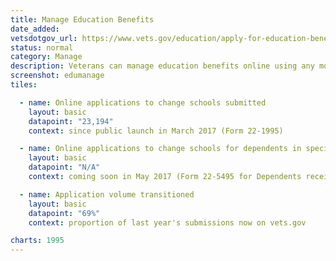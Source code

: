 ```yaml
---
title: Manage Education Benefits
date_added:
vetsdotgov_url: https://www.vets.gov/education/apply-for-education-benefits/application/1995
status: normal
category: Manage
description: Veterans can manage education benefits online using any mobile device
screenshot: edumanage
tiles:

  - name: Online applications to change schools submitted
    layout: basic
    datapoint: "23,194"
    context: since public launch in March 2017 (Form 22-1995)

  - name: Online applications to change schools for dependents in special circumstances submitted
    layout: basic
    datapoint: "N/A"
    context: coming soon in May 2017 (Form 22-5495 for Dependents receiving benefits based on the Veteran's status)

  - name: Application volume transitioned
    layout: basic
    datapoint: "69%"
    context: proportion of last year's submissions now on vets.gov

charts: 1995
---
```

